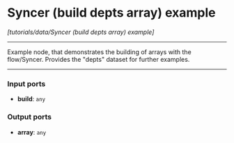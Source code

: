 # Syncer (build depts array) example

_[tutorials/data/Syncer (build depts array) example]_

---

Example node, that demonstrates the building of arrays with the flow/Syncer. Provides the "depts" dataset for further examples.  

---

### Input ports

* __build__: ` any `

### Output ports

* __array__: ` any `


